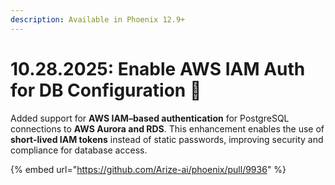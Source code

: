 ```yaml
---
description: Available in Phoenix 12.9+
---
```


# 10.28.2025: Enable AWS IAM Auth for DB Configuration 🔐

Added support for **AWS IAM–based authentication** for PostgreSQL connections to **AWS Aurora and RDS**. This enhancement enables the use of **short-lived IAM tokens** instead of static passwords, improving security and compliance for database access.

{% embed url="https://github.com/Arize-ai/phoenix/pull/9936" %}
